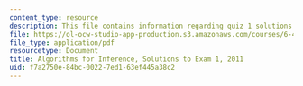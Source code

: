 ```yaml
---
content_type: resource
description: This file contains information regarding quiz 1 solutions.
file: https://ol-ocw-studio-app-production.s3.amazonaws.com/courses/6-438-algorithms-for-inference-fall-2014/f7a2750e84bc00227ed163ef445a38c2_MIT6_438F14_q11_1_sol.pdf
file_type: application/pdf
resourcetype: Document
title: Algorithms for Inference, Solutions to Exam 1, 2011
uid: f7a2750e-84bc-0022-7ed1-63ef445a38c2
---
```

